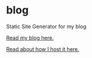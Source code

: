 # blog

Static Site Generator for my blog

[Read my blog here.](https://blog.vstelt.dev)

[Read about how I host it here.](https://blog.vstelt.dev/articles/how-i-built-this)
